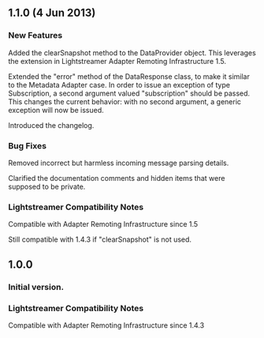 ## 1.1.0 (4 Jun 2013) ##

### New Features ###

Added the clearSnapshot method to the DataProvider object.
This leverages the extension in Lightstreamer Adapter Remoting Infrastructure 1.5.

Extended the "error" method of the DataResponse class, to make it similar to the Metadata Adapter case.
In order to issue an exception of type Subscription, a second argument valued "subscription" should be passed.
This changes the current behavior: with no second argument, a generic exception will now be issued.

Introduced the changelog.

### Bug Fixes ###

Removed incorrect but harmless incoming message parsing details.

Clarified the documentation comments and hidden items that were supposed to be private.

### Lightstreamer Compatibility Notes ###

Compatible with Adapter Remoting Infrastructure since 1.5

Still compatible with 1.4.3 if "clearSnapshot" is not used.



## 1.0.0 ##

### Initial version. ###

### Lightstreamer Compatibility Notes ###

Compatible with Adapter Remoting Infrastructure since 1.4.3
